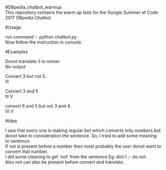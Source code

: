 #DBpedia_chatbot_warmup  
This repository contains the warm up task for the Google Summer of Code 2017 DBpedia Chatbot  

#Usage

run command :- python chatbot.py  
Now follow the instruction in console.

#Examples

Donot translate 3 in roman  
No output

Convert 3 but not 5.  
III

Convert 3 and 5  
III  V

convert 6 and 5 but not 3 and 4.  
VI  V

#Idea

I saw that every one is making regular bot which converts only numbers but donot take in consideration the sentence. So, I tried to add some meaning to sentence.  
If not is present before a number then most probably the user donot want to convert that number.  
I did some cleaning to get 'not' from the sentence Eg. don't :- do not.  
Also not can also be present before convert and translate.
